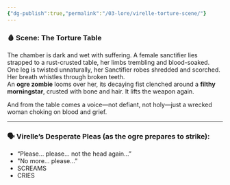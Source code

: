 ```yaml
---
{"dg-publish":true,"permalink":"/03-lore/virelle-torture-scene/"}
---
```


### 🩸 **Scene: The Torture Table**

The chamber is dark and wet with suffering. A female sanctifier lies strapped to a rust-crusted table, her limbs trembling and blood-soaked. One leg is twisted unnaturally, her Sanctifier robes shredded and scorched. Her breath whistles through broken teeth.  
An **ogre zombie** looms over her, its decaying fist clenched around a **filthy morningstar**, crusted with bone and hair. It lifts the weapon again.

And from the table comes a voice—not defiant, not holy—just a wrecked woman choking on blood and grief.

---

### 🗣 **Virelle’s Desperate Pleas (as the ogre prepares to strike):**

- “Please… please… not the head again…”
- "No more… please…”
- SCREAMS
- CRIES